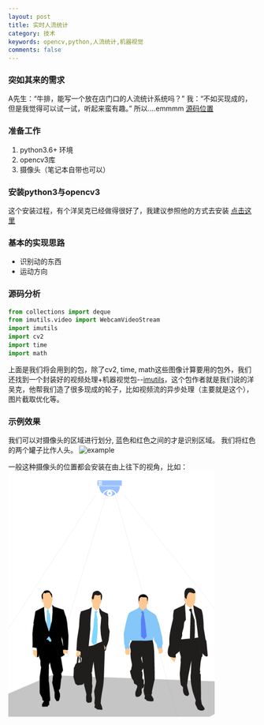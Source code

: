 ```yaml
---
layout: post
title: 实时人流统计
category: 技术
keywords: opencv,python,人流统计,机器视觉
comments: false
---
```


### 突如其来的需求
A先生：“牛排，能写一个放在店门口的人流统计系统吗？”
我：“不如买现成的，但是我觉得可以试一试，听起来蛮有趣。”
所以....emmmm
[源码位置](https://github.com/cookedsteak/people-counting)

### 准备工作

1. python3.6+ 环境
2. opencv3库
3. 摄像头（笔记本自带也可以）

### 安装python3与opencv3

这个安装过程，有个洋吴克已经做得很好了，我建议参照他的方式去安装
[点击这里](https://www.pyimagesearch.com/opencv-tutorials-resources-guides/)

### 基本的实现思路
- 识别动的东西
- 运动方向

### 源码分析
```python
from collections import deque
from imutils.video import WebcamVideoStream
import imutils
import cv2
import time
import math
```
上面是我们将会用到的包，除了cv2, time, math这些图像计算要用的包外，我们还找到一个封装好的视频处理+机器视觉包--[imutils](https://github.com/jrosebr1/imutils)，这个包作者就是我们说的洋吴克，他帮我们造了很多现成的轮子，比如视频流的异步处理（主要就是这个），图片截取优化等。


### 示例效果
我们可以对摄像头的区域进行划分, 蓝色和红色之间的才是识别区域。
我们将红色的两个罐子比作人头。
![example](/assets/img/people-counting.gif)

一般这种摄像头的位置都会安装在由上往下的视角，比如：
![camera](/assets/img/people-counting-camera.png)



